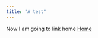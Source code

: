 ```yaml
---
title: "A test"
---
```


Now I am going to link home [Home](https://orregosantiago.github.io/quartz/)